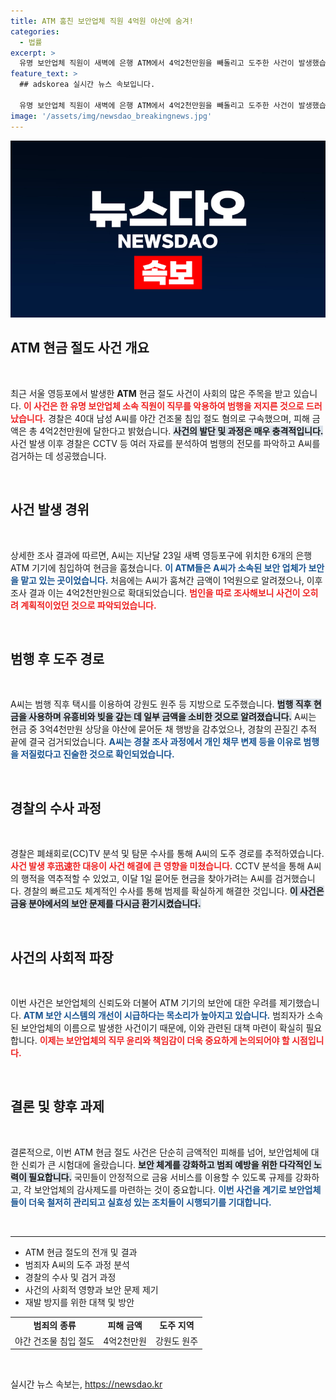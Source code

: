 ```yaml
---
title: ATM 훔친 보안업체 직원 4억원 야산에 숨겨!
categories:
  - 법률
excerpt: >
  유명 보안업체 직원이 새벽에 은행 ATM에서 4억2천만원을 빼돌리고 도주한 사건이 발생했습니다. 범행 후 지방으로 도피하던 그는 경찰에 검거됐고, 채무 변제를 이유로 범행을 인정했습니다. 이 사건의 전말이 궁금하다면 클릭하세요!
feature_text: >
  ## adskorea 실시간 뉴스 속보입니다.

  유명 보안업체 직원이 새벽에 은행 ATM에서 4억2천만원을 빼돌리고 도주한 사건이 발생했습니다. 범행 후 지방으로 도피하던 그는 경찰에 검거됐고, 채무 변제를 이유로 범행을 인정했습니다. 이 사건의 전말이 궁금하다면 클릭하세요!
image: '/assets/img/newsdao_breakingnews.jpg'
---
```


<p><img src="/assets/img/newsdao_breakingnews.jpg" alt="adskorea 속보" /></p>

<h2 data-ke-size="size26">ATM 현금 절도 사건 개요</h2>

<p data-ke-size="size16">&nbsp;</p>

<p>최근 서울 영등포에서 발생한 <b>ATM</b> 현금 절도 사건이 사회의 많은 주목을 받고 있습니다. <b><span style="color: #ee2323;">이 사건은 한 유명 보안업체 소속 직원이 직무를 악용하여 범행을 저지른 것으로 드러났습니다.</span></b> 경찰은 40대 남성 A씨를 야간 건조물 침입 절도 혐의로 구속했으며, 피해 금액은 총 4억2천만원에 달한다고 밝혔습니다. <b><span style="background-color: #21538527;">사건의 발단 및 과정은 매우 충격적입니다.</span></b> 사건 발생 이후 경찰은 CCTV 등 여러 자료를 분석하여 범행의 전모를 파악하고 A씨를 검거하는 데 성공했습니다.</p>

<p data-ke-size="size16">&nbsp;</p>

<h2 data-ke-size="size26">사건 발생 경위</h2>

<p data-ke-size="size16">&nbsp;</p>

<p>상세한 조사 결과에 따르면, A씨는 지난달 23일 새벽 영등포구에 위치한 6개의 은행 ATM 기기에 침입하여 현금을 훔쳤습니다. <b><span style="color: #1a5490;">이 ATM들은 A씨가 소속된 보안 업체가 보안을 맡고 있는 곳이었습니다.</span></b> 처음에는 A씨가 훔쳐간 금액이 1억원으로 알려졌으나, 이후 조사 결과 이는 4억2천만원으로 확대되었습니다. <b><span style="color: #ee2323;">범인을 따로 조사해보니 사건이 오히려 계획적이었던 것으로 파악되었습니다.</span></b></p>

<p data-ke-size="size16">&nbsp;</p>

<h2 data-ke-size="size26">범행 후 도주 경로</h2>

<p data-ke-size="size16">&nbsp;</p>

<p>A씨는 범행 직후 택시를 이용하여 강원도 원주 등 지방으로 도주했습니다. <b><span style="background-color: #21538527;">범행 직후 현금을 사용하며 유흥비와 빚을 갚는 데 일부 금액을 소비한 것으로 알려졌습니다.</span></b> A씨는 현금 중 3억4천만원 상당을 야산에 묻어둔 채 행방을 감추었으나, 경찰의 끈질긴 추적 끝에 결국 검거되었습니다. <b><span style="color: #1a5490;">A씨는 경찰 조사 과정에서 개인 채무 변제 등을 이유로 범행을 저질렀다고 진술한 것으로 확인되었습니다.</span></b></p>

<p data-ke-size="size16">&nbsp;</p>

<h2 data-ke-size="size26">경찰의 수사 과정</h2>

<p data-ke-size="size16">&nbsp;</p>

<p>경찰은 폐쇄회로(CC)TV 분석 및 탐문 수사를 통해 A씨의 도주 경로를 추적하였습니다. <b><span style="color: #ee2323;">사건 발생 후迅速한 대응이 사건 해결에 큰 영향을 미쳤습니다.</span></b> CCTV 분석을 통해 A씨의 행적을 역추적할 수 있었고, 이달 1일 묻어둔 현금을 찾아가려는 A씨를 검거했습니다. 경찰의 빠르고도 체계적인 수사를 통해 범제를 확실하게 해결한 것입니다. <b><span style="background-color: #21538527;">이 사건은 금융 분야에서의 보안 문제를 다시금 환기시켰습니다.</span></b></p>

<p data-ke-size="size16">&nbsp;</p>

<h2 data-ke-size="size26">사건의 사회적 파장</h2>

<p data-ke-size="size16">&nbsp;</p>

<p>이번 사건은 보안업체의 신뢰도와 더불어 ATM 기기의 보안에 대한 우려를 제기했습니다. <b><span style="color: #1a5490;">ATM 보안 시스템의 개선이 시급하다는 목소리가 높아지고 있습니다.</span></b> 범죄자가 소속된 보안업체의 이름으로 발생한 사건이기 때문에, 이와 관련된 대책 마련이 확실히 필요합니다. <b><span style="color: #ee2323;">이제는 보안업체의 직무 윤리와 책임감이 더욱 중요하게 논의되어야 할 시점입니다.</span></b></p>

<p data-ke-size="size16">&nbsp;</p>

<h2 data-ke-size="size26">결론 및 향후 과제</h2>

<p data-ke-size="size16">&nbsp;</p>

<p>결론적으로, 이번 ATM 현금 절도 사건은 단순히 금액적인 피해를 넘어, 보안업체에 대한 신뢰가 큰 시험대에 올랐습니다. <b><span style="background-color: #21538527;">보안 체계를 강화하고 범죄 예방을 위한 다각적인 노력이 필요합니다.</span></b> 국민들이 안정적으로 금융 서비스를 이용할 수 있도록 규제를 강화하고, 각 보안업체의 감사제도를 마련하는 것이 중요합니다. <b><span style="color: #1a5490;">이번 사건을 계기로 보안업체들이 더욱 철저히 관리되고 실효성 있는 조치들이 시행되기를 기대합니다.</span></b></p>

<p data-ke-size="size16">&nbsp;</p>

<hr>

<ul>
  <li>ATM 현금 절도의 전개 및 결과</li>
  <li>범죄자 A씨의 도주 과정 분석</li>
  <li>경찰의 수사 및 검거 과정</li>
  <li>사건의 사회적 영향과 보안 문제 제기</li>
  <li>재발 방지를 위한 대책 및 방안</li>
</ul>

<table>
  <tr>
    <td style="text-align: center; height: 17px;"><b>범죄의 종류</b></td>
    <td style="text-align: center; height: 17px;"><b>피해 금액</b></td>
    <td style="text-align: center; height: 17px;"><b>도주 지역</b></td>
  </tr>
  <tr>
    <td style="text-align: center; height: 17px;">야간 건조물 침입 절도</td>
    <td style="text-align: center; height: 17px;">4억2천만원</td>
    <td style="text-align: center; height: 17px;">강원도 원주</td>
  </tr>
</table>

<p data-ke-size="size16">&nbsp;</p>
실시간 뉴스 속보는, <a href="https://newsdao.kr" rel="dofollow">https://newsdao.kr</a>


